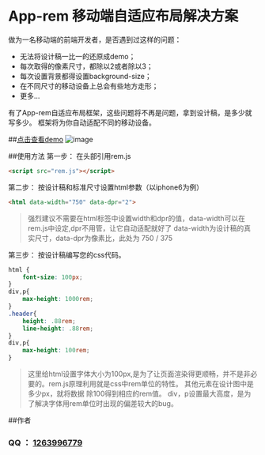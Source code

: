 # App-rem 移动端自适应布局解决方案
做为一名移动端的前端开发者，是否遇到过这样的问题：
+ 无法将设计稿一比一的还原成demo；
+ 每次取得的像素尺寸，都除以2或者除以3；
+ 每次设置背景都得设置background-size；
+ 在不同尺寸的移动设备上总会有些地方走形；
+ 更多...

有了App-rem自适应布局框架，这些问题将不再是问题，拿到设计稿，是多少就写多少。
框架将为你自动适配不同的移动设备。

##[点击查看demo](https://wangxing218.github.io/app-rem/test/demo.html)
![image](https://wangxing218.github.io/app-rem/test/er.png)

##使用方法
第一步： 在头部引用rem.js
```html
<script src="rem.js"></script>
```
第二步： 按设计稿和标准尺寸设置html参数（以iphone6为例）
```html
<html data-width="750" data-dpr="2">
```
> 强烈建议不需要在html标签中设置width和dpr的值，data-width可以在rem.js中设定,dpr不用管，让它自动适配就好了
> data-width为设计稿的真实尺寸，data-dpr为像素比，此处为 750 / 375


第三步： 按设计稿编写您的css代码。
```css
html {
    font-size: 100px;
}
div,p{
	max-height: 1000rem;
}
.header{
    height: .88rem;
    line-height: .88rem;
}
div,p{
	max-height: 100rem;
}
```
> 这里给html设置字体大小为100px,是为了让页面渲染得更顺畅，并不是非必要的。rem.js原理利用就是css中rem单位的特性。
其他元素在设计图中是多少px，就将数据 除100得到相应的rem值。
> div，p设置最大高度，是为了解决字体用rem单位时出现的偏差较大的bug。


##作者
### QQ ： <a href="http://wpa.qq.com/msgrd?v=3&uin=1263996779&site=qq&menu=yes" target="_blank">1263996779</a>

